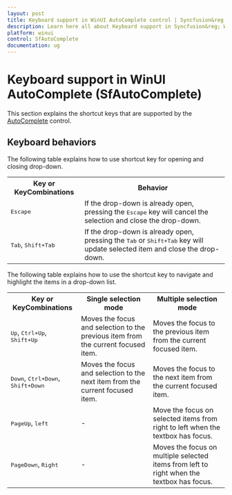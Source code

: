 ```yaml
---
layout: post
title: Keyboard support in WinUI AutoComplete control | Syncfusion&reg;
description: Learn here all about Keyboard support in Syncfusion&reg; WinUI AutoComplete (multi-select AutoComplete) control and more.
platform: winui
control: SfAutoComplete
documentation: ug
---
```


# Keyboard support in WinUI AutoComplete (SfAutoComplete)

This section explains the shortcut keys that are supported by the [AutoComplete](https://help.syncfusion.com/cr/winui/Syncfusion.UI.Xaml.Editors.SfAutoComplete.html) control. 

## Keyboard behaviors

The following table explains how to use shortcut key for opening and closing drop-down.

<table>
<tr>
<th>
Key or KeyCombinations
</th>
<th>
Behavior
</th>
</tr>
<tr>
<td>
<kbd>Escape</kbd>
</td>
<td>
If the drop-down is already open, pressing the <kbd>Escape</kbd> key will cancel the selection and close the drop-down.
</td>
</tr>
<tr>
<td>
<kbd>Tab</kbd>, <kbd>Shift+Tab</kbd>
</td>
<td>
If the drop-down is already open, pressing the <kbd>Tab</kbd> or <kbd>Shift+Tab</kbd> key will update selected item and close the drop-down.
</td>
</tr>
</table>

The following table explains how to use the shortcut key to navigate and highlight the items in a drop-down list.

<table>
<tr>
<th>
Key or KeyCombinations
</th>
<th>
Single selection mode
</th>
<th>
Multiple selection mode
</th>
</tr>
<tr>
<td>
<kbd>Up</kbd>, <kbd>Ctrl+Up</kbd>, <kbd>Shift+Up</kbd>
</td>
<td>
Moves the focus and selection to the previous item from the current focused item.
</td>
<td>
Moves the focus to the previous item from the current focused item.
</td>
</tr>
<tr>
<td>
<kbd>Down</kbd>, <kbd>Ctrl+Down</kbd>, <kbd>Shift+Down</kbd>
</td>
<td>
Moves the focus and selection to the next item from the current focused item.
</td>
<td>
Moves the focus to the next item from the current focused item.
</td>
</tr>
<tr>
<td>
<kbd>PageUp</kbd>, <kbd>left</kbd>
</td>
<td>
- 
</td>
<td>
Move the focus on selected items from right to left when the textbox has focus. 
</td>
</tr>
<tr>
<td>
<kbd>PageDown</kbd>, <kbd>Right</kbd>
</td>
<td>
-
</td>
<td>
Moves the focus on multiple selected items from left to right when the textbox has focus. 
</td>
</tr>

</table>